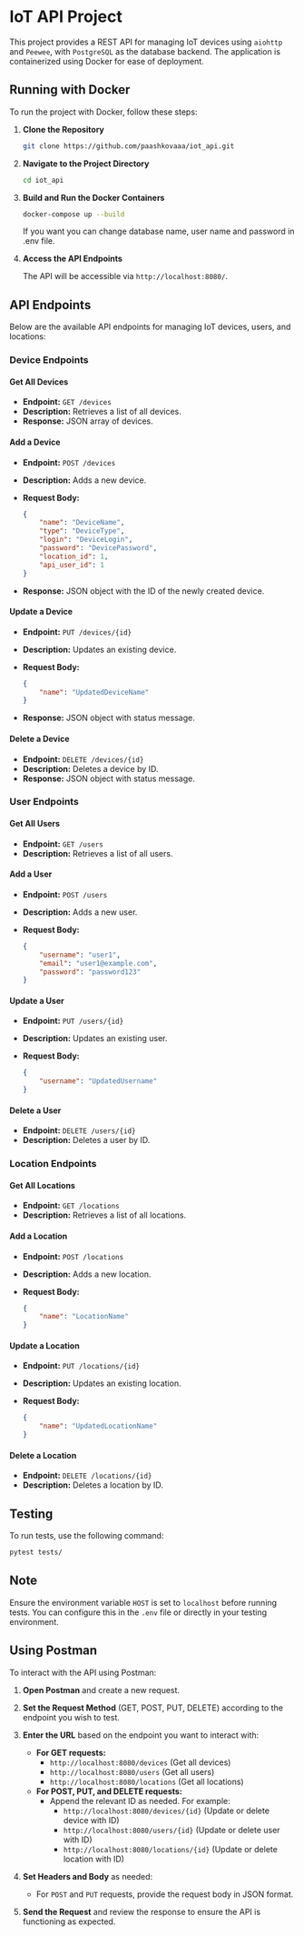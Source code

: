 # IoT API Project

This project provides a REST API for managing IoT devices using `aiohttp` and `Peewee`, with `PostgreSQL` as the database backend. The application is containerized using Docker for ease of deployment.

## Running with Docker

To run the project with Docker, follow these steps:

1. **Clone the Repository**

    ```bash
    git clone https://github.com/paashkovaaa/iot_api.git
    ```

2. **Navigate to the Project Directory**

    ```bash
    cd iot_api
    ```

3. **Build and Run the Docker Containers**

    ```bash
    docker-compose up --build
    ```
   If you want you can change database name, user name and password in .env file.

4. **Access the API Endpoints**

    The API will be accessible via `http://localhost:8080/`.

## API Endpoints

Below are the available API endpoints for managing IoT devices, users, and locations:

### Device Endpoints

#### Get All Devices

- **Endpoint:** `GET /devices`
- **Description:** Retrieves a list of all devices.
- **Response:** JSON array of devices.

#### Add a Device

- **Endpoint:** `POST /devices`
- **Description:** Adds a new device.
- **Request Body:**

    ```json
    {
        "name": "DeviceName",
        "type": "DeviceType",
        "login": "DeviceLogin",
        "password": "DevicePassword",
        "location_id": 1,
        "api_user_id": 1
    }
    ```

- **Response:** JSON object with the ID of the newly created device.

#### Update a Device

- **Endpoint:** `PUT /devices/{id}`
- **Description:** Updates an existing device.
- **Request Body:**

    ```json
    {
        "name": "UpdatedDeviceName"
    }
    ```

- **Response:** JSON object with status message.

#### Delete a Device

- **Endpoint:** `DELETE /devices/{id}`
- **Description:** Deletes a device by ID.
- **Response:** JSON object with status message.

### User Endpoints

#### Get All Users

- **Endpoint:** `GET /users`
- **Description:** Retrieves a list of all users.

#### Add a User

- **Endpoint:** `POST /users`
- **Description:** Adds a new user.
- **Request Body:**

    ```json
    {
        "username": "user1",
        "email": "user1@example.com",
        "password": "password123"
    }
    ```

#### Update a User

- **Endpoint:** `PUT /users/{id}`
- **Description:** Updates an existing user.
- **Request Body:**

    ```json
    {
        "username": "UpdatedUsername"
    }
    ```

#### Delete a User

- **Endpoint:** `DELETE /users/{id}`
- **Description:** Deletes a user by ID.

### Location Endpoints

#### Get All Locations

- **Endpoint:** `GET /locations`
- **Description:** Retrieves a list of all locations.

#### Add a Location

- **Endpoint:** `POST /locations`
- **Description:** Adds a new location.
- **Request Body:**

    ```json
    {
        "name": "LocationName"
    }
    ```

#### Update a Location

- **Endpoint:** `PUT /locations/{id}`
- **Description:** Updates an existing location.
- **Request Body:**

    ```json
    {
        "name": "UpdatedLocationName"
    }
    ```

#### Delete a Location

- **Endpoint:** `DELETE /locations/{id}`
- **Description:** Deletes a location by ID.

## Testing

To run tests, use the following command:

```bash
pytest tests/
```

## Note

Ensure the environment variable `HOST` is set to `localhost` before running tests. You can configure this in the `.env` file or directly in your testing environment.

## Using Postman

To interact with the API using Postman:

1. **Open Postman** and create a new request.

2. **Set the Request Method** (GET, POST, PUT, DELETE) according to the endpoint you wish to test.

3. **Enter the URL** based on the endpoint you want to interact with:
     - **For GET requests:** 
        - `http://localhost:8080/devices` (Get all devices)
        - `http://localhost:8080/users` (Get all users)
        - `http://localhost:8080/locations` (Get all locations)
    - **For POST, PUT, and DELETE requests:** 
        - Append the relevant ID as needed. For example:
            - `http://localhost:8080/devices/{id}` (Update or delete device with ID)
            - `http://localhost:8080/users/{id}` (Update or delete user with ID)
            - `http://localhost:8080/locations/{id}` (Update or delete location with ID)

4. **Set Headers and Body** as needed:
    - For `POST` and `PUT` requests, provide the request body in JSON format.

5. **Send the Request** and review the response to ensure the API is functioning as expected.
